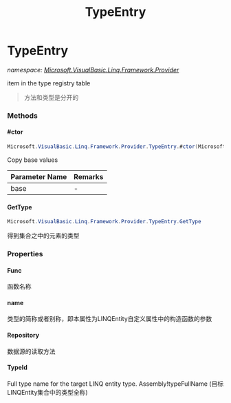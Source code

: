 ﻿---
title: TypeEntry
---

# TypeEntry
_namespace: [Microsoft.VisualBasic.Linq.Framework.Provider](N-Microsoft.VisualBasic.Linq.Framework.Provider.html)_

item in the type registry table

> 方法和类型是分开的


### Methods

#### #ctor
```csharp
Microsoft.VisualBasic.Linq.Framework.Provider.TypeEntry.#ctor(Microsoft.VisualBasic.Linq.Framework.Provider.TypeEntry)
```
Copy base values

|Parameter Name|Remarks|
|--------------|-------|
|base|-|


#### GetType
```csharp
Microsoft.VisualBasic.Linq.Framework.Provider.TypeEntry.GetType
```
得到集合之中的元素的类型


### Properties

#### Func
函数名称
#### name
类型的简称或者别称，即本属性为LINQEntity自定义属性中的构造函数的参数
#### Repository
数据源的读取方法
#### TypeId
Full type name for the target LINQ entity type. Assembly!typeFullName (目标LINQEntity集合中的类型全称)
